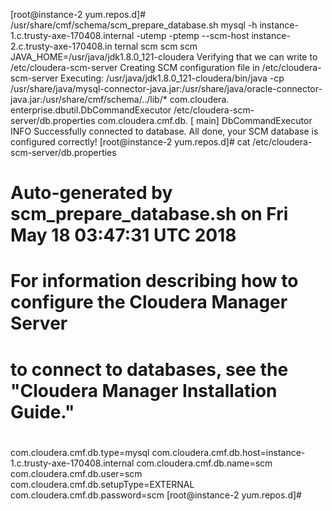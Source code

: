 [root@instance-2 yum.repos.d]# /usr/share/cmf/schema/scm_prepare_database.sh mysql -h instance-1.c.trusty-axe-170408.internal -utemp -ptemp --scm-host instance-2.c.trusty-axe-170408.in
ternal scm scm scm 
JAVA_HOME=/usr/java/jdk1.8.0_121-cloudera
Verifying that we can write to /etc/cloudera-scm-server
Creating SCM configuration file in /etc/cloudera-scm-server
Executing:  /usr/java/jdk1.8.0_121-cloudera/bin/java -cp /usr/share/java/mysql-connector-java.jar:/usr/share/java/oracle-connector-java.jar:/usr/share/cmf/schema/../lib/* com.cloudera.
enterprise.dbutil.DbCommandExecutor /etc/cloudera-scm-server/db.properties com.cloudera.cmf.db.
[                          main] DbCommandExecutor              INFO  Successfully connected to database.
All done, your SCM database is configured correctly!
[root@instance-2 yum.repos.d]# cat /etc/cloudera-scm-server/db.properties
# Auto-generated by scm_prepare_database.sh on Fri May 18 03:47:31 UTC 2018
#
# For information describing how to configure the Cloudera Manager Server
# to connect to databases, see the "Cloudera Manager Installation Guide."
#
com.cloudera.cmf.db.type=mysql
com.cloudera.cmf.db.host=instance-1.c.trusty-axe-170408.internal
com.cloudera.cmf.db.name=scm
com.cloudera.cmf.db.user=scm
com.cloudera.cmf.db.setupType=EXTERNAL
com.cloudera.cmf.db.password=scm
[root@instance-2 yum.repos.d]# 
   

